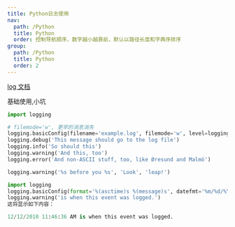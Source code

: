 ```yaml
---
title: Python日志使用
nav:
  path: /Python
  title: Python
  order: 控制导航顺序，数字越小越靠前，默认以路径长度和字典序排序
group:
  path: /Python
  title: Python
  order: 2
---
```


[log 文档](https://docs.python.org/3/howto/logging.html#logging-basic-tutorial)

基础使用,小坑

```python
import logging

# filemode='w', 更早的消息消失
logging.basicConfig(filename='example.log', filemode='w', level=logging.DEBUG)
logging.debug('This message should go to the log file')
logging.info('So should this')
logging.warning('And this, too')
logging.error('And non-ASCII stuff, too, like Øresund and Malmö')

logging.warning('%s before you %s', 'Look', 'leap!')

```

```python
import logging
logging.basicConfig(format='%(asctime)s %(message)s', datefmt='%m/%d/%Y %I:%M:%S %p')
logging.warning('is when this event was logged.')
这将显示如下内容：

12/12/2010 11:46:36 AM is when this event was logged.
```
